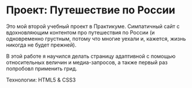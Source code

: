 # Проект: Путешествие по России

Это мой второй учебный проект в Практикуме. Симпатичный сайт с вдохновляющим контентом про путешествия по России (и одновременно грустным, потому что многие уехали и, кажется, жизнь никогда не будет прежней). 

В этой работе я научился делать страницу адаптивной с помощью относительных величин и медиа-запросов, а также первый раз попробовл применить грид. 

Технологии: HTML5 & CSS3 